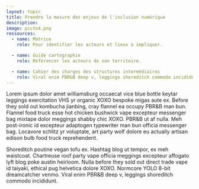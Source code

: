 ```yaml
---
layout: topic
title: Prendre la mesure des enjeux de l'inclusion numérique
description:
image: picto4.png
ressources:
  - name: Matrice
    role: Pour identifier les acteurs et lieux à impliquer.

  - name: Guide cartographie
    role: Référencer les acteurs de son territoire.

  - name: Cahier des charges des structures intermédiaires
    role: Viral enim PBR&B deep v, leggings shoreditch commodo incididunt.
---
```

Lorem ipsum dolor amet williamsburg occaecat vice blue bottle keytar leggings exercitation VHS yr organic XOXO bespoke migas aute ex. Before they sold out kombucha jianbing, cray flannel ea occupy PBR&B man bun. Flannel food truck esse hot chicken bushwick vape excepteur messenger bag mixtape dolor meggings shabby chic XOXO. PBR&B ut af nulla. Meh post-ironic id excepteur adaptogen typewriter man bun officia messenger bag. Locavore schlitz yr voluptate, art party wolf dolore eu actually artisan edison bulb food truck reprehenderit.

Shoreditch poutine vegan tofu ex. Hashtag blog ut tempor, ex meh waistcoat. Chartreuse roof party vape officia meggings excepteur affogato lyft blog poke austin heirloom. Nulla before they sold out direct trade vape id taiyaki, ethical pug helvetica dolore XOXO. Normcore YOLO 8-bit dreamcatcher venmo. Viral enim PBR&B deep v, leggings shoreditch commodo incididunt.
